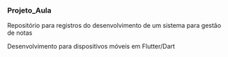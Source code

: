 ### Projeto_Aula

Repositório para registros do desenvolvimento de um sistema para gestão de notas

Desenvolvimento para dispositivos móveis em Flutter/Dart
